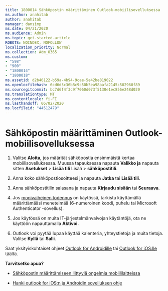 ```yaml
---
title: 1800014 Sähköpostin määrittäminen Outlook-mobiilisovelluksessa
ms.author: anahitab
author: anahitab
manager: dansimp
ms.date: 04/21/2020
ms.audience: Admin
ms.topic: get-started-article
ROBOTS: NOINDEX, NOFOLLOW
localization_priority: Normal
ms.collection: Adm_O365
ms.custom:
- "598"
- "900"
- "1800014"
- "1800018"
ms.assetid: d2b46122-b59a-4b94-9cae-5e42be819022
ms.openlocfilehash: 6cd6d3c36b8c9c50b5ea98aafa2145c502960f89
ms.sourcegitcommit: bc7d6f4f3c9f7060d073f5130e1ec856e248d020
ms.translationtype: MT
ms.contentlocale: fi-FI
ms.lasthandoff: 06/02/2020
ms.locfileid: "44512479"
---
```

# <a name="set-up-email-in-the-outlook-mobile-app"></a>Sähköpostin määrittäminen Outlook-mobiilisovelluksessa

1. Valitse **Aloita,** jos määrität sähköpostia ensimmäistä kertaa mobiilisovelluksessa. Muussa tapauksessa napauta **Valikko ja** napauta sitten **Asetukset** \> **Lisää tili** Lisää \> **sähköpostitili**.

2. Anna koko sähköpostiosoitteesi ja napauta **Jatka** tai **Lisää tili**.

3. Anna sähköpostitilin salasana ja napauta **Kirjaudu sisään** tai **Seuraava**.

4. Jos [monivaiheinen todennus](https://docs.microsoft.com/microsoft-365/admin/security-and-compliance/set-up-multi-factor-authentication) on käytössä, tarkista käyttämällä määrittämääsi menetelmää (6-numeroinen koodi, puhelu tai Microsoft Authenticator -sovellus).

5. Jos käytössä on muita IT-järjestelmänvalvojan käytäntöjä, ota ne käyttöön napauttamalla **Aktivoi.**

6. Outlook voi pyytää lupaa käyttää kalenteria, yhteystietoja ja muita tietoja. Valitse **Kyllä** tai **Salli**.

Saat yksityiskohtaiset ohjeet [Outlook for Androidille](https://support.office.com/article/886db551-8dfa-4fd5-b835-f8e532091872.aspx) tai [Outlook for iOS:lle](https://support.office.com/article/b2de2161-cc1d-49ef-9ef9-81acd1c8e234.aspx) täältä.
  
 **Tarvitsetko apua?**
  
- [Sähköpostin määrittämiseen liittyviä ongelmia mobiililaitteissa](https://support.office.com/article/a264ef01-9c88-48fb-9285-7017e4f31f02.aspx)

- [Hanki outlook for iOS:n ja Androidin sovelluksen ohje](https://support.office.com/article/218a22d1-9fa5-4889-b689-de1c63493243.aspx#ID0EAABAAA=Contact_Support)
